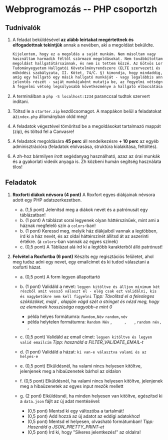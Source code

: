 # Webprogramozás -- PHP csoportzh

## Tudnivalók

1. A feladat beküldésével **az alább leírtakat megértettnek és elfogadottnak tekintjük** annak a nevében, aki a megoldást beküldte.

    ```txt
    Kijelentem, hogy ez a megoldás a saját munkám. Nem másoltam vagy 
    használtam harmadik féltől származó megoldásokat. Nem továbbítottam 
    megoldást hallgatótársaimnak, és nem is tettem közzé. Az Eötvös Loránd 
    Tudományegyetem Hallgatói Követelményrendszere (ELTE szervezeti és 
    működési szabályzata, II. Kötet, 74/C. §) kimondja, hogy mindaddig, 
    amíg egy hallgató egy másik hallgató munkáját - vagy legalábbis annak 
    jelentős részét - saját munkájaként mutatja be, az fegyelmi vétségnek számít. 
    A fegyelmi vétség legsúlyosabb következménye a hallgató elbocsátása az egyetemről.
    ```

2. A terminálban a `php -S localhost:1234` paranccsal tudtok szervert indítani.  

3. Töltsd le a `starter.zip` kezdőcsomagot. A mappákon belül a feladatokat az`index.php` állományban oldd meg!

4. A feladatok végeztével tömörítsd be a megoldásokat tartalmazó mappát (zip), és töltsd fel a Canvasre!

5. A feladatok megoldására **45 perc** áll rendelkezésre **+ 10 perc** az egyéb adminisztrációra (feladatok elolvasása, struktúra kialakítása, feltöltés).

6. A zh-hoz bármilyen írott segédanyag használható, azaz az órai munkák és a gyakorlati videók anyaga is. Zh közbeni humán segítség használata tilos!

## Feladatok

1. **Roxforti diákok névsora (4 pont)** A Roxfort egyes diákjainak névsora adott egy PHP adatszerkezetben.
    - a\. (1,5 pont) Jelenítsd meg a diákok nevét és a patrónusát egy táblázatban!
    - b\. (1 pont) A táblázat sorai legyenek olyan háttérszínűek, mint ami a háznak megfelelő szín a `colors`-ban!
    - b\. (1 pont) Keressd meg, melyik ház diákjaiból vannak a legtöbben, írd ki a ház nevét, és az oldal háttérszínét állítsd át az aszerinti értékre. (a `colors`-ban vannak az egyes színek) 
    - c\. (0,5 pont) A Táblázat alá írd ki a legtöbb karakterből álló patrónust!

2. **Felvétel a Roxfortba (6 pont)** Készíts egy regisztációs felületet, ahol meg tudsz adni egy nevet, egy emailcímet és ki tudod választani a roxforti házat.
    - a\. (0,5 pont) A form legyen állapottartó
    - b\. (1 pont) Validáld a nevet: `legyen kitöltve és álljon minimum két részből amit vessző választ el - elég csak ezt validálni, kis és nagybetűkre nem kell figyelni`  *Tipp: Távolítsd el a felesleges szóközöket, majd `,` alapján vágd szét a stringet és nézd meg, hogy az elemeinek hosszúsága nagyobb-e mint 0*
        - példa helyes formátumra: `Random,Név` `random,név`
        - példa helytelen formátumra: `Random Név` , `      ,    ` , `random név,  `, 

    - c\. (0,5 pont) Validáld az email címet: `legyen kitöltve és legyen valid emailcím` *Tipp: használd a FILTER_VALIDATE_EMAIL-t*
    - d\. (1 pont) Validáld a házat: `ki van-e választva valami és az helyes-e`  
    - e\. (0,5 pont) Elküldésnél, ha valami nincs helyesen kitöltve, jelenjenek meg a hibaüzenetek bárhol az oldalon  
    - f\. (0,5 pont) Elküldésnél, ha valami nincs helyesen kitöltve, jelenjenek meg a hibaüzenetek az egyes input mezők mellett
    - g\. (2 pont) Elküldésnél, ha minden helyesen van kitöltve, egészítsd ki a `data.json` fájlt az új adat mentésével:
        - (0,5 pont) Mentsd ki egy változóba a tartalmát!
        - (0,5 pont) Add hozzá az új adatot az eddigi adatokhoz!
        - (0,5 pont) Mentsd el helyesen, olvasható formátumban! *Tipp: Használd a JSON_PRETTY_PRINT-et*
        - (0,5 pont) Írd ki, hogy "Sikeres jelentkezés!" az oldalra!

